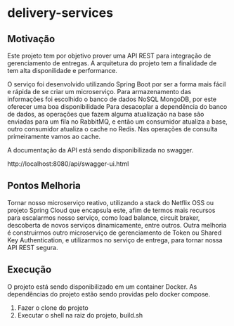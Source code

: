 # delivery-services

## Motivação
Este projeto tem por objetivo prover uma API REST para integração de gerenciamento de entregas.
A arquitetura do projeto tem a finalidade de tem alta disponilidade e performance.

O serviço foi desenvolvido utilizando Spring Boot por ser a forma mais fácil e rápida de se criar um microserviço. Para armazenamento das informações foi escolhido o banco de dados NoSQL MongoDB, por este oferecer uma boa disponibilidade
Para desacoplar a dependência do banco de dados, as operações que fazem alguma atualização na base são enviadas para um fila no RabbitMQ, e então um consumidor atualiza a base, outro consumidor atualiza o cache no Redis. Nas operações de consulta primeiramente vamos ao cache.

A documentação da API está sendo disponibilizada no swagger.

http://localhost:8080/api/swagger-ui.html


## Pontos Melhoria
Tornar nosso microserviço reativo, utilizando a stack do Netflix OSS ou projeto Spring Cloud que encapsula este, afim de termos mais recursos para escalarmos nosso serviço, como load balance, circuit braker, descoberta de novos serviços dinamicamente, entre outros.
Outra melhoria é construirmos outro microserviço de gerenciamento de Token ou Shared Key Authentication, e utilizarmos no serviço de entrega, para tornar nossa API REST segura.

## Execução
O projeto está sendo disponibilizado em um container Docker.
As dependências do projeto estão sendo providas pelo docker compose.

1) Fazer o clone do projeto
2) Executar o shell na raiz do projeto, build.sh







